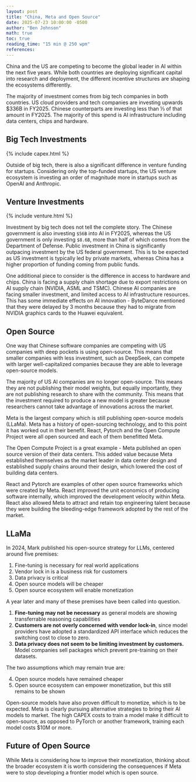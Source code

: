 ```yaml
---
layout: post
title: "China, Meta and Open Source"
date: 2025-07-23 10:00:00 -0500
author: "Ben Johnson"
math: true
toc: true
reading_time: "15 min @ 250 wpm"
references:
---
```


China and the US are competing to become the global leader in AI within the next five years. While both countries are deploying significant capital into research and deployment, the different incentive structures are shaping the ecosystems differently.

The majority of investment comes from big tech companies in both countries. US cloud providers and tech companies are investing upwards $336B in FY2025. Chinese counterparts are investing less than ⅓ of that amount in FY2025. The majority of this spend is AI infrastructure including data centers, chips and hardware.

## Big Tech Investments

{% include capex.html %}

Outside of big tech, there is also a significant difference in venture funding for startups. Considering only the top-funded startups, the US venture ecosystem is investing an order of magnitude more in startups such as OpenAI and Anthropic.

## Venture Investments

{% include venture.html %}

Investment by big tech does not tell the complete story. The Chinese government is also investing `$56B` into AI in FY2025, whereas the US government is only investing `$8.6B`, more than half of which comes from the Department of Defense. Public investment in China is significantly outpacing investment by the US federal government. This is to be expected as US investment is typically led by private markets, whereas China has a higher proportion of funding coming from public funds.

One additional piece to consider is the difference in access to hardware and chips. China is facing a supply chain shortage due to export restrictions on AI supply chain (NVIDIA, ASML and TSMC). Chinese AI companies are facing smaller investment, and limited access to AI infrastructure resources. This has some immediate effects on AI innovation - ByteDance mentioned that they were delayed by 3 months because they had to migrate from NVIDIA graphics cards to the Huawei equivalent.

## Open Source

One way that Chinese software companies are competing with US companies with deep pockets is using open-source. This means that smaller companies with less investment, such as DeepSeek, can compete with larger well-capitalized companies because they are able to leverage open-source models.

The majority of US AI companies are no longer open-source. This means they are not publishing their model weights, but equally importantly, they are not publishing research to share with the community. This means that the investment required to produce a new model is greater because researchers cannot take advantage of innovations across the market.

Meta is the largest company which is still publishing open-source models (LLaMa). Meta has a history of open-sourcing technology, and to this point it has worked out in their benefit. React, Pytorch and the Open Compute Project were all open sourced and each of them benefitted Meta.

The Open Compute Project is a great example - Meta published an open source version of their data centers. This added value because Meta established themselves as the market leader in data center design and established supply chains around their design, which lowered the cost of building data centers.

React and Pytorch are examples of other open source frameworks which were created by Meta. React improved the unit economics of producing software internally, which improved the development velocity within Meta. React also allowed Meta to attract and retain top engineering talent because they were building the bleeding-edge framework adopted by the rest of the market.

## LLaMa

In 2024, Mark published his open-source strategy for LLMs, centered around five premises:

1. Fine-tuning is necessary for real world applications
2. Vendor lock in is a business risk for customers
3. Data privacy is critical
4. Open source models will be cheaper
5. Open source ecosystem will enable monetization

A year later and many of these premises have been called into question.

1. **Fine-tuning may not be necessary** as general models are showing transferrable reasoning capabilities
2. **Customers are not overly concerned with vendor lock-in**, since model providers have adopted a standardized API interface which reduces the switching cost to close to zero.
3. **Data privacy does not seem to be limiting investment by customers.** Model companies sell packages which prevent pre-training on their datasets.

The two assumptions which may remain true are:

<ol start="4">
  <li>Open source models have remained cheaper</li>
  <li>Open source ecosystem can empower monetization, but this still remains to be shown</li>
</ol>

Open-source models have also proven difficult to monetize, which is to be expected. Meta is clearly pursuing alternative strategies to bring their AI models to market. The high CAPEX costs to train a model make it difficult to open-source, as opposed to PyTorch or another framework, training each model costs $10M or more.

## Future of Open Source

While Meta is considering how to improve their monetization, thinking about the broader ecosystem it is worth considering the consequences if Meta were to stop developing a frontier model which is open source.